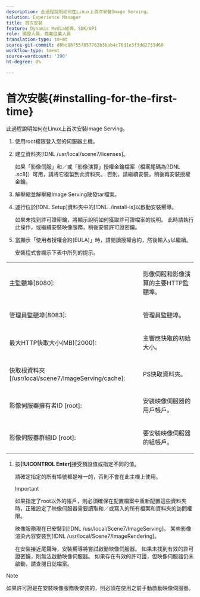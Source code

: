```yaml
---
description: 此過程說明如何在Linux上首次安裝Image Serving。
solution: Experience Manager
title: 首次安裝
feature: Dynamic Media經典，SDK/API
role: 開發人員，商業從業人員
translation-type: tm+mt
source-git-commit: d0bc88f55f857762b3bab4c76d1e3f3dd2733d60
workflow-type: tm+mt
source-wordcount: '390'
ht-degree: 0%

---
```



# 首次安裝{#installing-for-the-first-time}

此過程說明如何在Linux上首次安裝Image Serving。

1. 使用root權限登入您的伺服器主機。
1. 建立資料夾[!DNL /usr/local/scene7/licenses]。

   如果「影像伺服」和／或「影像演算」授權金鑰檔案（檔案尾碼為[!DNL .sc8]）可用，請將它複製到此資料夾。 否則，請繼續安裝，稍後再安裝授權金鑰。
1. 解壓縮並解壓縮Image Serving散發tar檔案。
1. 運行位於[!DNL Setup]資料夾中的[!DNL ./install-is]以啟動安裝嚮導。

   如果未找到許可證密鑰，將顯示說明如何獲取許可證檔案的說明。 此時請執行此操作，或繼續安裝映像服務，稍後安裝許可證密鑰。
1. 當顯示「使用者授權合約(EULA)」時，請閱讀授權合約，然後輸入`y`以繼續。

   安裝程式會顯示下表中所列的提示。

<table id="table_0E7B673CAD8E4C5EB72F8283A0DDEFC8"> 
 <tbody> 
  <tr> 
   <td colname="col1"> <p><span class="codeph"> 主監聽埠[8080]:</span> </p> </td> 
   <td colname="col2"> <p>影像伺服和影像演算的主要HTTP監聽埠。 </p> </td> 
  </tr> 
  <tr> 
   <td colname="col1"> <p><span class="codeph"> 管理員監聽埠[8083]:</span> </p> </td> 
   <td colname="col2"> <p>管理員監聽埠。 </p> </td> 
  </tr> 
  <tr> 
   <td colname="col1"> <p><span class="codeph"> 最大HTTP快取大小(MB)[2000]:</span> </p> </td> 
   <td colname="col2"> <p>主響應快取的初始大小。 </p> </td> 
  </tr> 
  <tr> 
   <td colname="col1"> <p><span class="codeph"> 快取根資料夾[/usr/local/scene7/ImageServing/cache]:</span> </p> </td> 
   <td colname="col2"> <p>PS快取資料夾。 </p> </td> 
  </tr> 
  <tr> 
   <td colname="col1"> <p><span class="codeph"> 影像伺服器擁有者ID [root]:</span> </p> </td> 
   <td colname="col2"> <p>安裝映像伺服器的用戶帳戶。 </p> </td> 
  </tr> 
  <tr> 
   <td colname="col1"> <p><span class="codeph"> 影像伺服器群組ID [root]:</span> </p> </td> 
   <td colname="col2"> <p>要安裝映像伺服器的組帳戶。 </p> </td> 
  </tr> 
 </tbody> 
</table>

1. 按&#x200B;**[!UICONTROL Enter]**&#x200B;接受預設值或指定不同的值。

   請確定指定的所有埠號都是唯一的，否則不會在此主機上使用。

   >[!IMPORTANT]
   >
   >如果指定了root以外的帳戶，則必須確保在配置檔案中重新配置這些資料夾時，正確設定了映像伺服器需要讀取和／或寫入的所有檔案和資料夾的訪問權限。
   >
   >映像服務現在已安裝到[!DNL /usr/local/Scene7/ImageServing]。 某些影像渲染內容安裝到[!DNL /usr/local/Scene7/ImageRendering]。
   >
   >在安裝接近尾聲時，安裝嚮導將嘗試啟動映像伺服器。 如果未找到有效的許可證密鑰，則無法啟動映像伺服器。 如果存在有效的許可證，但映像伺服器仍未啟動，請查閱日誌檔案。

>[!NOTE]
>
>如果許可證是在安裝映像服務後安裝的，則必須在使用之前手動啟動映像伺服器。
